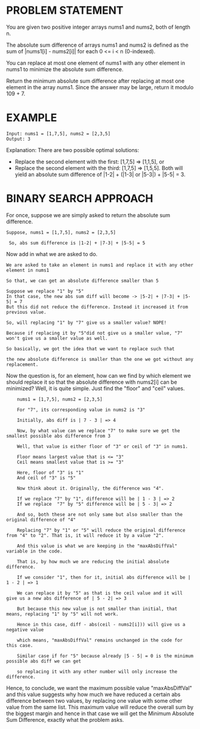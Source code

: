 # PROBLEM STATEMENT

You are given two positive integer arrays nums1 and nums2, both of length n.

The absolute sum difference of arrays nums1 and nums2 is defined as the sum of |nums1[i] - nums2[i]| for each 0 <= i < n (0-indexed).

You can replace at most one element of nums1 with any other element in nums1 to minimize the absolute sum difference.

Return the minimum absolute sum difference after replacing at most one element in the array nums1. Since the answer may be large, return it modulo 109 + 7.

# EXAMPLE

    Input: nums1 = [1,7,5], nums2 = [2,3,5]
    Output: 3

Explanation: There are two possible optimal solutions:
- Replace the second element with the first: [1,7,5] => [1,1,5], or
- Replace the second element with the third: [1,7,5] => [1,5,5].
Both will yield an absolute sum difference of |1-2| + (|1-3| or |5-3|) + |5-5| = 3.

# BINARY SEARCH APPROACH

For once, suppose we are simply asked to return the absolute sum difference. 

	Suppose, nums1 = [1,7,5], nums2 = [2,3,5]
        
	 So, abs sum difference is |1-2| + |7-3| + |5-5| = 5
        
Now add in what we are asked to do. 

	We are asked to take an element in nums1 and replace it with any other element in nums1
	
	So that, we can get an absolute difference smaller than 5
        
	Suppose we replace "1" by "5"
	In that case, the new abs sum diff will become -> |5-2| + |7-3| + |5-5| = 7
	But this did not reduce the difference. Instead it increased it from previous value.
        
	So, will replacing "1" by "7" give us a smaller value? NOPE!
	
	Because if replacing it by "5"did not give us a smaller value, "7" won't give us a smaller value as well.
	
	So basically, we got the idea that we want to replace such that 
	
	the new absolute difference is smaller than the one we got without any replacement.
	
	
Now the question is, for an element, how can we find by which element we should replace it so that the absolute difference with nums2[i] can be minimized? Well, it is quite simple. Just find the "floor" and "ceil" values.

		nums1 = [1,7,5], nums2 = [2,3,5]
		
		For "7", its corresponding value in nums2 is "3"
		
		Initially, abs diff is | 7 - 3 | => 4
		
		Now, by what value can we replace "7" to make sure we get the smallest possible abs difference from 3
		
		Well, that value is either floor of "3" or ceil of "3" in nums1.
		
		Floor means largest value that is <= "3"
		Ceil means smallest value that is >= "3"
		
		Here, floor of "3" is "1"
		And ceil of "3" is "5"
		
		Now think about it. Originally, the difference was "4".
		
		If we replace "7" by "1", difference will be | 1 - 3 | => 2
		If we replace  "7" by "5" difference will be | 5 - 3| => 2
		
		And so, both these are not only same but also smaller than the original difference of "4"
		
		Replacing "7" by "1" or "5" will reduce the original difference from "4" to "2". That is, it will reduce it by a value "2".
		
		And this value is what we are keeping in the "maxAbsDiffVal" variable in the code. 
		
		That is, by how much we are reducing the initial absolute difference.

		If we consider "1", then for it, initial abs difference will be | 1 - 2 | => 1
		
		We can replace it by "5" as that is the ceil value and it will give us a new abs difference of | 5 - 2| => 3
		
		But because this new value is not smaller than initial, that means, replacing "1" by "5" will not work.
		
		Hence in this case, diff - abs(ceil - nums2[i])) will give us a negative value 
		
		which means, "maxAbsDiffVal" remains unchanged in the code for this case.
		
		Similar case if for "5" because already |5 - 5| = 0 is the minimum possible abs diff we can get
		
		so replacing it with any other number will only increase the difference.
		
Hence, to conclude, we want the maximum possible value "maxAbsDiffVal" and this value suggests why how much we have reduced a certain abs difference between two values, by replacing one value with some other value from the same list. This maximum value will reduce the overall sum by the biggest margin and hence in that case we will get the Minimum Absolute Sum Difference, exactly what the problem asks.